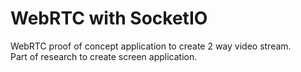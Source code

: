 WebRTC with SocketIO
==================
WebRTC proof of concept application to create 2 way video stream.  
Part of research to create screen application.  
